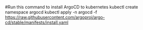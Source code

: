 #Run this command to install ArgoCD to kubernetes
kubectl create namespace argocd
kubectl apply -n argocd -f https://raw.githubusercontent.com/argoproj/argo-cd/stable/manifests/install.yaml